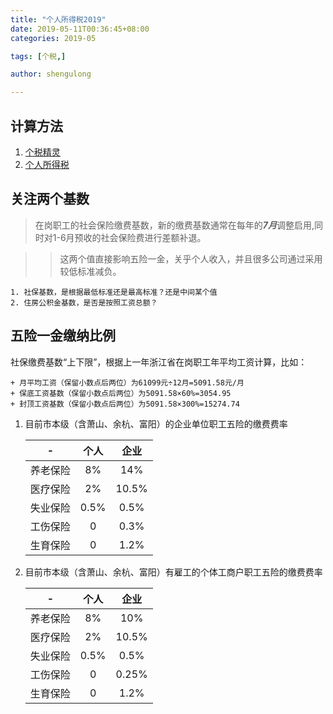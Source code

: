 ```yaml
---
title: "个人所得税2019"
date: 2019-05-11T00:36:45+08:00
categories: 2019-05

tags: [个税,]

author: shengulong

---
```


计算方法
----

1. [个税精灵](https://www.taxspirit.com/019.aspx)
2. [个人所得税](https://www.gerensuodeshui.cn/)


关注两个基数
---
    
>在岗职工的社会保险缴费基数，新的缴费基数通常在每年的***7月***调整启用,同时对1-6月预收的社会保险费进行差额补退。

>> 这两个值直接影响五险一金，关乎个人收入，并且很多公司通过采用较低标准减负。

    1. 社保基数，是根据最低标准还是最高标准？还是中间某个值
    2. 住房公积金基数，是否是按照工资总额？

五险一金缴纳比例
----

社保缴费基数“上下限”，根据上一年浙江省在岗职工年平均工资计算，比如：

    + 月平均工资（保留小数点后两位）为61099元÷12月=5091.58元/月
    + 保底工资基数（保留小数点后两位）为5091.58×60%=3054.95
    + 封顶工资基数（保留小数点后两位）为5091.58×300%=15274.74

1. 目前市本级（含萧山、余杭、富阳）的企业单位职工五险的缴费费率

    |-|个人|企业|
    |:---:|:---:|:---:|
    |养老保险|8%|14%| 
    |医疗保险|2%|10.5%| 
    |失业保险|0.5%|0.5%| 
    |工伤保险|0|0.3%| 
    |生育保险|0|1.2%| 

2. 目前市本级（含萧山、余杭、富阳）有雇工的个体工商户职工五险的缴费费率
    
    |-|个人|企业|
    |:---:|:---:|:---:|
    |养老保险|8%|10%| 
    |医疗保险|2%|10.5%| 
    |失业保险|0.5%|0.5%| 
    |工伤保险|0|0.25%| 
    |生育保险|0|1.2%| 


